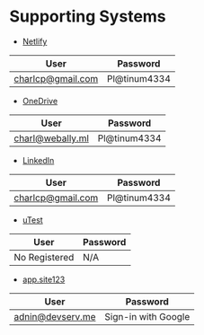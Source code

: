 # Supporting Systems

- [Netlify](https://app.netlify.com/teams/charlpcronje/overview)

| User              | Password     |
|-------------------|--------------|
| charlcp@gmail.com | Pl@tinum4334 |

- [OneDrive](https://onedrive.live.com) 

| User              | Password     |
|-------------------|--------------|
| charl@webally.ml  | Pl@tinum4334 |


- [LinkedIn](https://www.linkedin.com/in/charlpcronje/)

| User              | Password     |
|-------------------|--------------|
| charlcp@gmail.com | Pl@tinum4334 |

- [uTest](https://www.utest.com/)

| User              | Password     |
|-------------------|--------------|
| No Registered     | N/A          |

- [app.site123](https://app.site123.com/versions/2/wizard/dashboard.php?wu=62461a882045e-62461a8820497-62461a88204d0)

| User              | Password            |
|-------------------|---------------------|
| adnin@devserv.me  | Sign-in with Google |
